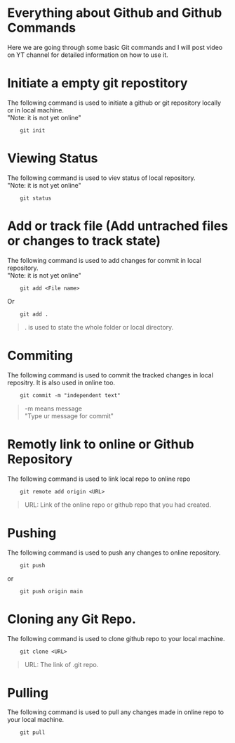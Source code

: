 # Everything about Github and Github Commands
Here we are going through some basic Git commands and I will post video on YT channel for detailed information on how to use it.

# Initiate a empty git repostitory
The following command is used to initiate a github or git repository locally or in local machine. <br> 
"Note: it is not yet online"

```console
    git init
```

# Viewing Status
The following command is used to viev status of local repository. <br> 
"Note: it is not yet online"

```console
    git status
```

# Add or track file (Add untrached files or changes to track state)
The following command is used to add changes for commit in local repository. <br> 
"Note: it is not yet online"

```console
    git add <File name>
```

Or

```console
    git add .
```
> . is used to state the whole folder or local directory.

# Commiting
The following command is used to commit the tracked changes in local repositry. It is also used in online too.

```console
    git commit -m "independent text"
```

> -m means message <br>
> "Type ur message for commit"

# Remotly link to online or Github Repository

The following command is used to link local repo to online repo

```console
    git remote add origin <URL>
```
> URL: Link of the online repo or github repo that you had created.

# Pushing
The following command is used to push any changes to online repository.

```console
    git push
```
or
```console
    git push origin main
```
# Cloning any Git Repo.
The following command is used to clone github repo to your local machine.

```console
    git clone <URL>
```
> URL: The link of .git repo.

# Pulling
The following command is used to pull any changes made in online repo to your local machine.

```console
    git pull
```